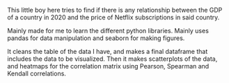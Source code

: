 This little boy here tries to find if there is any relationship between
the GDP of a country in 2020 and the price of Netflix subscriptions in said country.

Mainly made for me to learn the different python libraries.
Mainly uses pandas for data manipulation and seaborn for making figures.

It cleans the table of the data I have, and makes a final dataframe that includes the data to be visualized.
Then it makes scatterplots of the data, and heatmaps for the correlation matrix using Pearson, Spearman and Kendall correlations.